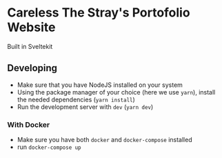 # Careless The Stray's Portofolio Website

Built in Sveltekit

## Developing
* Make sure that you have NodeJS installed on your system
* Using the package manager of your choice (here we use `yarn`), install the needed dependencies (`yarn install`)
* Run the development server with `dev` (`yarn dev`)

### With Docker
* Make sure you have both `docker` and `docker-compose` installed
* run `docker-compose up`

